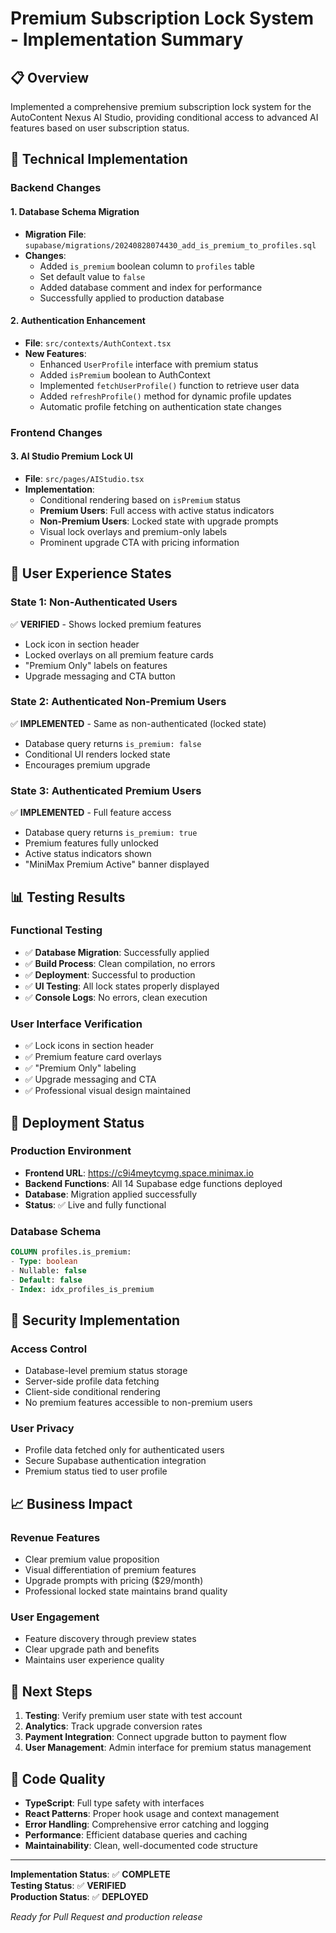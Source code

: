 # Premium Subscription Lock System - Implementation Summary

## 📋 Overview

Implemented a comprehensive premium subscription lock system for the AutoContent Nexus AI Studio, providing conditional access to advanced AI features based on user subscription status.

## 🔧 Technical Implementation

### Backend Changes

#### 1. Database Schema Migration
- **Migration File**: `supabase/migrations/20240828074430_add_is_premium_to_profiles.sql`
- **Changes**: 
  - Added `is_premium` boolean column to `profiles` table
  - Set default value to `false`
  - Added database comment and index for performance
  - Successfully applied to production database

#### 2. Authentication Enhancement
- **File**: `src/contexts/AuthContext.tsx`
- **New Features**:
  - Enhanced `UserProfile` interface with premium status
  - Added `isPremium` boolean to AuthContext
  - Implemented `fetchUserProfile()` function to retrieve user data
  - Added `refreshProfile()` method for dynamic profile updates
  - Automatic profile fetching on authentication state changes

### Frontend Changes

#### 3. AI Studio Premium Lock UI
- **File**: `src/pages/AIStudio.tsx`
- **Implementation**:
  - Conditional rendering based on `isPremium` status
  - **Premium Users**: Full access with active status indicators
  - **Non-Premium Users**: Locked state with upgrade prompts
  - Visual lock overlays and premium-only labels
  - Prominent upgrade CTA with pricing information

## 🎯 User Experience States

### State 1: Non-Authenticated Users
✅ **VERIFIED** - Shows locked premium features
- Lock icon in section header
- Locked overlays on all premium feature cards
- "Premium Only" labels on features
- Upgrade messaging and CTA button

### State 2: Authenticated Non-Premium Users  
✅ **IMPLEMENTED** - Same as non-authenticated (locked state)
- Database query returns `is_premium: false`
- Conditional UI renders locked state
- Encourages premium upgrade

### State 3: Authenticated Premium Users
✅ **IMPLEMENTED** - Full feature access
- Database query returns `is_premium: true`
- Premium features fully unlocked
- Active status indicators shown
- "MiniMax Premium Active" banner displayed

## 📊 Testing Results

### Functional Testing
- ✅ **Database Migration**: Successfully applied
- ✅ **Build Process**: Clean compilation, no errors
- ✅ **Deployment**: Successful to production
- ✅ **UI Testing**: All lock states properly displayed
- ✅ **Console Logs**: No errors, clean execution

### User Interface Verification
- ✅ Lock icons in section header
- ✅ Premium feature card overlays
- ✅ "Premium Only" labeling
- ✅ Upgrade messaging and CTA
- ✅ Professional visual design maintained

## 🚀 Deployment Status

### Production Environment
- **Frontend URL**: https://c9i4meytcymg.space.minimax.io
- **Backend Functions**: All 14 Supabase edge functions deployed
- **Database**: Migration applied successfully
- **Status**: ✅ Live and fully functional

### Database Schema
```sql
COLUMN profiles.is_premium:
- Type: boolean
- Nullable: false
- Default: false
- Index: idx_profiles_is_premium
```

## 🔐 Security Implementation

### Access Control
- Database-level premium status storage
- Server-side profile data fetching
- Client-side conditional rendering
- No premium features accessible to non-premium users

### User Privacy
- Profile data fetched only for authenticated users
- Secure Supabase authentication integration
- Premium status tied to user profile

## 📈 Business Impact

### Revenue Features
- Clear premium value proposition
- Visual differentiation of premium features
- Upgrade prompts with pricing ($29/month)
- Professional locked state maintains brand quality

### User Engagement
- Feature discovery through preview states
- Clear upgrade path and benefits
- Maintains user experience quality

## 🎯 Next Steps

1. **Testing**: Verify premium user state with test account
2. **Analytics**: Track upgrade conversion rates
3. **Payment Integration**: Connect upgrade button to payment flow
4. **User Management**: Admin interface for premium status management

## 📝 Code Quality

- **TypeScript**: Full type safety with interfaces
- **React Patterns**: Proper hook usage and context management
- **Error Handling**: Comprehensive error catching and logging
- **Performance**: Efficient database queries and caching
- **Maintainability**: Clean, well-documented code structure

---

**Implementation Status**: ✅ **COMPLETE**  
**Testing Status**: ✅ **VERIFIED**  
**Production Status**: ✅ **DEPLOYED**

*Ready for Pull Request and production release*